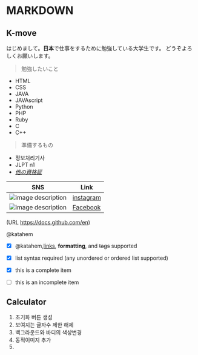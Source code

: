 # MARKDOWN 
## K-move

はじめまして。**日本**で仕事をするために勉強している大学生です。
どうぞよろしくお願いします。

>勉強したいこと
* HTML
* CSS
* JAVA
* JAVAscript
* Python
* PHP
* Ruby
* C
* C++

>準備するもの
* 정보처리기사
* JLPT n1
* [*他の資格証*](https://lifebase.kr/011-certi-com-it/)


|SNS|Link|
|--|--|
![image description](https://user-images.githubusercontent.com/109051942/180656989-0a2f4939-a3c9-4ed6-bc6c-f2011ed1a1ea.png)|[instagram](https://www.instagram.com/huuuneeess/?hl=af)
![image description](https://user-images.githubusercontent.com/109051942/180656992-a25d7701-c679-4d4d-aa2c-b69b4679f662.jpg) |[Facebook](https://www.facebook.com/profile.php?id=100006035464313)

(URL https://docs.github.com/en)

@katahem
- [x] @katahem,[links](https://katahem.github.io/canades17/), **formatting**, and <del>tags</del> supported
- [x] list syntax required (any unordered or ordered list supported)
- [x] this is a complete item
- [ ] this is an incomplete item



## Calculator 
1. 초기화 버튼 생성
2. 보여지는 글자수 제한 해제
3. 백그라운드와 바디의 색상변경
4. 동적이미지 추가
5. 
